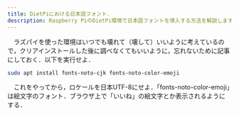 ```yaml
---
title: DietPiにおける日本語フォント．
description: Raspberry PiのDietPi環境で日本語フォントを導入する方法を解説します。必要なパッケージのインストール手順や、ロケール設定の変更手順を詳しく紹介します。
---
```

　ラズパイを使った環境はいつでも壊れて（壊して）いいように考えているので，クリアインストールした後に調べなくてもいいように，忘れないために記事にしておく．以下を実行せよ．

```bash
sudo apt install fonts-noto-cjk fonts-noto-color-emoji
```

　これをやってから，ロケールを日本UTF-8にせよ．「fonts-noto-color-emoji」は絵文字のフォント．ブラウザ上で「いいね」の絵文字とか表示されるようにする．
